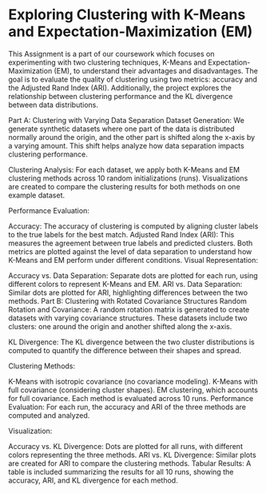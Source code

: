 # Exploring Clustering with K-Means and Expectation-Maximization (EM)
This Assignment is a part of our coursework which focuses on experimenting with two clustering techniques, K-Means and Expectation-Maximization (EM), to understand their advantages and disadvantages. The goal is to evaluate the quality of clustering using two metrics: accuracy and the Adjusted Rand Index (ARI). Additionally, the project explores the relationship between clustering performance and the KL divergence between data distributions.

Part A: Clustering with Varying Data Separation
Dataset Generation:
We generate synthetic datasets where one part of the data is distributed normally around the origin, and the other part is shifted along the x-axis by a varying amount. This shift helps analyze how data separation impacts clustering performance.

Clustering Analysis:
For each dataset, we apply both K-Means and EM clustering methods across 10 random initializations (runs). Visualizations are created to compare the clustering results for both methods on one example dataset.

Performance Evaluation:

Accuracy: The accuracy of clustering is computed by aligning cluster labels to the true labels for the best match.
Adjusted Rand Index (ARI): This measures the agreement between true labels and predicted clusters.
Both metrics are plotted against the level of data separation to understand how K-Means and EM perform under different conditions.
Visual Representation:

Accuracy vs. Data Separation: Separate dots are plotted for each run, using different colors to represent K-Means and EM.
ARI vs. Data Separation: Similar dots are plotted for ARI, highlighting differences between the two methods.
Part B: Clustering with Rotated Covariance Structures
Random Rotation and Covariance:
A random rotation matrix is generated to create datasets with varying covariance structures. These datasets include two clusters: one around the origin and another shifted along the x-axis.

KL Divergence:
The KL divergence between the two cluster distributions is computed to quantify the difference between their shapes and spread.

Clustering Methods:

K-Means with isotropic covariance (no covariance modeling).
K-Means with full covariance (considering cluster shapes).
EM clustering, which accounts for full covariance.
Each method is evaluated across 10 runs.
Performance Evaluation:
For each run, the accuracy and ARI of the three methods are computed and analyzed.

Visualization:

Accuracy vs. KL Divergence: Dots are plotted for all runs, with different colors representing the three methods.
ARI vs. KL Divergence: Similar plots are created for ARI to compare the clustering methods.
Tabular Results:
A table is included summarizing the results for all 10 runs, showing the accuracy, ARI, and KL divergence for each method.

